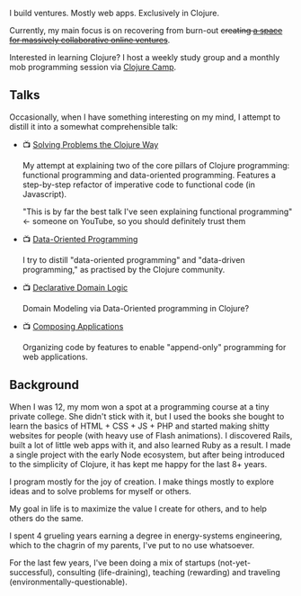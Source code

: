 I build ventures. Mostly web apps. Exclusively in Clojure.

Currently, my main focus is on recovering from burn-out ~~creating [a space for massively collaborative online ventures](https://www.vntrhb.com)~~.

Interested in learning Clojure? I host a weekly study group and a monthly mob programming session via [Clojure Camp](https://handbook.clojure.camp/).

## Talks

Occasionally, when I have something interesting on my mind, I attempt to distill it into a somewhat comprehensible talk:

- 📺 [Solving Problems the Clojure Way](https://www.youtube.com/watch?v=vK1DazRK_a0)

     My attempt at explaining two of the core pillars of Clojure programming: functional programming and data-oriented programming. Features a step-by-step refactor of imperative code to functional code (in Javascript).
       
     "This is by far the best talk I've seen explaining functional programming" <- someone on YouTube, so you should definitely trust them
     
- 📺 [Data-Oriented Programming](https://www.youtube.com/watch?v=8Kc55qOgGps)

     I try to distill "data-oriented programming" and "data-driven programming," as practised by the Clojure community.
   
- 📺 [Declarative Domain Logic](https://www.youtube.com/watch?v=TFQlpBEpeks)

    Domain Modeling via Data-Oriented programming in Clojure? 
    
- 📺 [Composing Applications](https://www.youtube.com/watch?v=7HpI7d3-hpo)
  
    Organizing code by features to enable "append-only" programming for web applications.


## Background

When I was 12, my mom won a spot at a programming course at a tiny private college. She didn't stick with it, but I used the books she bought to learn the basics of HTML + CSS + JS + PHP and started making shitty websites for people (with heavy use of Flash animations). I discovered Rails, built a lot of little web apps with it, and also learned Ruby as a result. I made a single project with the early Node ecosystem, but after being introduced to the simplicity of Clojure, it has kept me happy for the last 8+ years.

I program mostly for the joy of creation. I make things mostly to explore ideas and to solve problems for myself or others.

My goal in life is to maximize the value I create for others, and to help others do the same.

I spent 4 grueling years earning a degree in energy-systems engineering, which to the chagrin of my parents, I've put to no use whatsoever.  

For the last few years, I've been doing a mix of startups (not-yet-successful), consulting (life-draining), teaching (rewarding) and traveling (environmentally-questionable).
